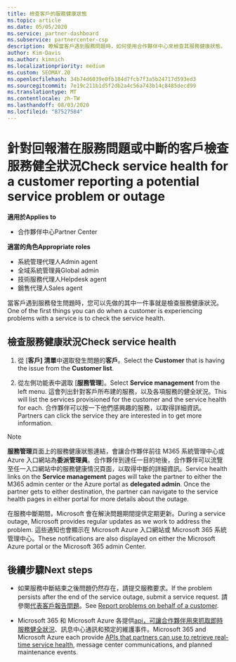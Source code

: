 ```yaml
---
title: 檢查客戶的服務健康狀態
ms.topic: article
ms.date: 05/05/2020
ms.service: partner-dashboard
ms.subservice: partnercenter-csp
description: 瞭解當客戶遇到服務問題時，如何使用合作夥伴中心來檢查其服務健康狀態。
author: Kim-Davis
ms.author: kimnich
ms.localizationpriority: medium
ms.custom: SEOMAY.20
ms.openlocfilehash: 34b74d6039e0fb184d7fcb7f3a5b24717d593ed3
ms.sourcegitcommit: 7e19c211b1d5f2db2a4c56a743b14c8485decd99
ms.translationtype: MT
ms.contentlocale: zh-TW
ms.lasthandoff: 08/03/2020
ms.locfileid: "87527584"
---
```

# <a name="check-service-health-for-a-customer-reporting-a-potential-service-problem-or-outage"></a><span data-ttu-id="47194-103">針對回報潛在服務問題或中斷的客戶檢查服務健全狀況</span><span class="sxs-lookup"><span data-stu-id="47194-103">Check service health for a customer reporting a potential service problem or outage</span></span>

<span data-ttu-id="47194-104">**適用於**</span><span class="sxs-lookup"><span data-stu-id="47194-104">**Applies to**</span></span>

- <span data-ttu-id="47194-105">合作夥伴中心</span><span class="sxs-lookup"><span data-stu-id="47194-105">Partner Center</span></span>

<span data-ttu-id="47194-106">**適當的角色**</span><span class="sxs-lookup"><span data-stu-id="47194-106">**Appropriate roles**</span></span>

- <span data-ttu-id="47194-107">系統管理代理人</span><span class="sxs-lookup"><span data-stu-id="47194-107">Admin agent</span></span>
- <span data-ttu-id="47194-108">全域系統管理員</span><span class="sxs-lookup"><span data-stu-id="47194-108">Global admin</span></span>
- <span data-ttu-id="47194-109">技術服務代理人</span><span class="sxs-lookup"><span data-stu-id="47194-109">Helpdesk agent</span></span>
- <span data-ttu-id="47194-110">銷售代理人</span><span class="sxs-lookup"><span data-stu-id="47194-110">Sales agent</span></span>

<span data-ttu-id="47194-111">當客戶遇到服務發生問題時，您可以先做的其中一件事就是檢查服務健康狀況。</span><span class="sxs-lookup"><span data-stu-id="47194-111">One of the first things you can do when a customer is experiencing problems with a service is to check the service health.</span></span> 

## <a name="check-service-health"></a><span data-ttu-id="47194-112">檢查服務健康狀況</span><span class="sxs-lookup"><span data-stu-id="47194-112">Check service health</span></span>

1. <span data-ttu-id="47194-113">從 [**客戶] 清單**中選取發生問題的**客戶**。</span><span class="sxs-lookup"><span data-stu-id="47194-113">Select the **Customer** that is having the issue from the **Customer list**.</span></span>

2. <span data-ttu-id="47194-114">從左側功能表中選取 [**服務管理**]。</span><span class="sxs-lookup"><span data-stu-id="47194-114">Select **Service management** from the left menu.</span></span> <span data-ttu-id="47194-115">這會列出針對客戶所布建的服務，以及各項服務的健全狀況。</span><span class="sxs-lookup"><span data-stu-id="47194-115">This will list the services provisioned for the customer and the service health for each.</span></span> <span data-ttu-id="47194-116">合作夥伴可以按一下他們感興趣的服務，以取得詳細資訊。</span><span class="sxs-lookup"><span data-stu-id="47194-116">Partners can click the service they are interested in to get more information.</span></span> 

>[!NOTE] 
> <span data-ttu-id="47194-117">**服務管理**頁面上的服務健康狀態連結，會讓合作夥伴前往 M365 系統管理中心或 Azure 入口網站為**委派管理員**。合作夥伴到達任一目的地後，合作夥伴可以流覽至任一入口網站中的服務健康情況頁面，以取得中斷的詳細資訊。</span><span class="sxs-lookup"><span data-stu-id="47194-117">Service health links on the **Service management** pages will take the partner to either the M365 admin center or the Azure portal as **delegated admin**. Once the partner gets to either destination, the partner can navigate to the service health pages in either portal for more details about the outage.</span></span>
 
<span data-ttu-id="47194-118">在服務中斷期間，Microsoft 會在解決問題期間提供定期更新。</span><span class="sxs-lookup"><span data-stu-id="47194-118">During a service outage, Microsoft provides regular updates as we work to address the problem.</span></span> <span data-ttu-id="47194-119">這些通知也會顯示在 Microsoft Azure 入口網站或 Microsoft 365 系統管理中心。</span><span class="sxs-lookup"><span data-stu-id="47194-119">These notifications are also displayed on either the Microsoft Azure portal or the Microsoft 365 admin Center.</span></span>

## <a name="next-steps"></a><span data-ttu-id="47194-120">後續步驟</span><span class="sxs-lookup"><span data-stu-id="47194-120">Next steps</span></span> 

- <span data-ttu-id="47194-121">如果服務中斷結束之後問題仍然存在，請提交服務要求。</span><span class="sxs-lookup"><span data-stu-id="47194-121">If the problem persists after the end of the service outage, submit a service request.</span></span> <span data-ttu-id="47194-122">請參閱[代表客戶報告問題](report-problems-on-behalf-of-a-customer.md)。</span><span class="sxs-lookup"><span data-stu-id="47194-122">See [Report problems on behalf of a customer](report-problems-on-behalf-of-a-customer.md).</span></span>

- <span data-ttu-id="47194-123">Microsoft 365 和 Microsoft Azure 各提供[api，可讓合作夥伴用來抓取即時服務健全狀況](get-automated-service-notifications-with-our-apis.md)、訊息中心通訊和預定的維護事件。</span><span class="sxs-lookup"><span data-stu-id="47194-123">Microsoft 365 and Microsoft Azure each provide [APIs that partners can use to retrieve real-time service health](get-automated-service-notifications-with-our-apis.md), message center communications, and planned maintenance events.</span></span>

 

